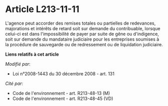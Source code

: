 # Article L213-11-11

L'agence peut accorder des remises totales ou partielles de redevances, majorations et intérêts de retard soit sur demande du
contribuable, lorsque celui-ci est dans l'impossibilité de payer par suite de gêne ou d'indigence, soit sur demande du
mandataire judiciaire pour les entreprises soumises à la procédure de  sauvegarde ou de redressement ou de liquidation
judiciaire.

**Liens relatifs à cet article**

_Modifié par_:

  - Loi n°2008-1443 du 30 décembre 2008 - art. 131

_Cité par_:

  - Code de l'environnement - art. R213-48-13 (M)
  - Code de l'environnement - art. R213-48-45 (VD)
